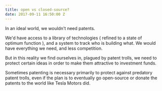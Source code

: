 ```yaml
---
title: open vs closed-source?
date: 2017-09-11 16:50:00 Z
---
```


In an ideal world, we wouldn't need patents. 

We'd have access to a library of technologies ( refined to a state of optimum function ), and a system to track who is building what. We would have everything we need, and less competition.

But in this reality we find ourselves in, plagued by patent trolls, we need to protect certain ideas in order to make them attractive to investment funds.

Sometimes patenting is necessary primarily to protect against predatory patent trolls, even if the plan is to eventually go open-source or donate the patents to the world like Tesla Motors did. 

